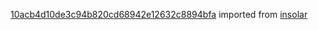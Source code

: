 [10acb4d10de3c94b820cd68942e12632c8894bfa](https://github.com/insolar/insolar/commit/10acb4d10de3c94b820cd68942e12632c8894bfa) imported from [insolar](https://github.com/insolar/insolar)
